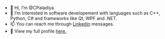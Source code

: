 - 👋 Hi, I’m @CPaladiya
- 👀 I’m interested in software developement with languages such as C++, Python, C# and frameworks like Qt, WPF and .NET.
- 📫 You can reach me through [Linkedin](https://www.linkedin.com/in/chiragpaladiya7979/) messages.
- :bookmark_tabs: View my full profile [here.](https://github.com/CPaladiya/Chirag-Paladiya)

<!---
CPaladiya/CPaladiya is a ✨ special ✨ repository because its `README.md` (this file) appears on your GitHub profile.
You can click the Preview link to take a look at your changes.
--->
